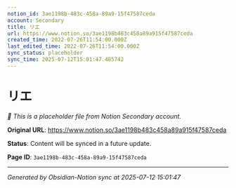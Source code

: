 ```yaml
---
notion_id: 3ae1198b-483c-458a-89a9-15f47587ceda
account: Secondary
title: リエ
url: https://www.notion.so/3ae1198b483c458a89a915f47587ceda
created_time: 2022-07-26T11:54:00.000Z
last_edited_time: 2022-07-26T11:54:00.000Z
sync_status: placeholder
sync_time: 2025-07-12T15:01:47.485742
---
```


# リエ

*🔄 This is a placeholder file from Notion Secondary account.*

**Original URL**: https://www.notion.so/3ae1198b483c458a89a915f47587ceda

**Status**: Content will be synced in a future update.

**Page ID**: `3ae1198b-483c-458a-89a9-15f47587ceda`

---

*Generated by Obsidian-Notion sync at 2025-07-12 15:01:47*
